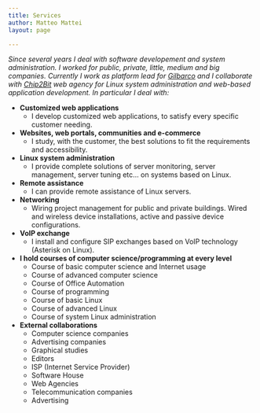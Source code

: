 ```yaml
---
title: Services
author: Matteo Mattei
layout: page

---
```

*Since several years I deal with software developement and system administration. I worked for public, private, little, medium and big companies. Currently I work as platform lead for [Gilbarco](http://www.gilbarco.com) and I collaborate with [Chip2Bit](http://www.chip2bit.com) web agency for Linux system administration and web-based application development. In particular I deal with:*

 - **Customized web applications**
    - I develop customized web applications, to satisfy every specific customer needing.
 - **Websites, web portals, communities and e-commerce**
    - I study, with the customer, the best solutions to fit the requirements and accessibility.
 - **Linux system administration**
    - I provide complete solutions of server monitoring, server management, server tuning etc&#8230; on systems based on Linux.
 - **Remote assistance**
    - I can provide remote assistance of Linux servers.
 - **Networking**
    - Wiring project management for public and private buildings. Wired and wireless device installations, active and passive device configurations.
 - **VoIP exchange**
    - I install and configure SIP exchanges based on VoIP technology (Asterisk on Linux).
 - **I hold courses of computer science/programming at every level**
    - Course of basic computer science and Internet usage
    - Course of advanced computer science
    - Course of Office Automation
    - Course of programming
    - Course of basic Linux
    - Course of advanced Linux
    - Course of system Linux administration
 - **External collaborations**
    - Computer science companies
    - Advertising companies
    - Graphical studies
    - Editors
    - ISP (Internet Service Provider)
    - Software House
    - Web Agencies
    - Telecommunication companies
    - Advertising
